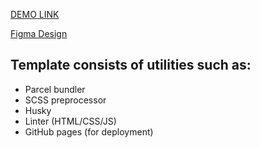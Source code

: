 [DEMO LINK](https://dionstrzh.github.io/security-offer/)

[Figma Design](https://www.figma.com/file/zBQ8RPsQiajq705qsMd5jV/%D0%BA%D0%BE%D0%BD%D1%81%D1%82%D1%80%D1%83%D0%BA%D1%82%D0%BE%D1%80-%D0%BF%D1%96%D0%B4%D0%BA%D0%BB%D1%8E%D1%87%D0%B5%D0%BD%D0%BD%D1%8F?node-id=0%3A1)

## Template consists of utilities such as:
* Parcel bundler
* SCSS preprocessor
* Husky
* Linter (HTML/CSS/JS)
* GitHub pages (for deployment)
